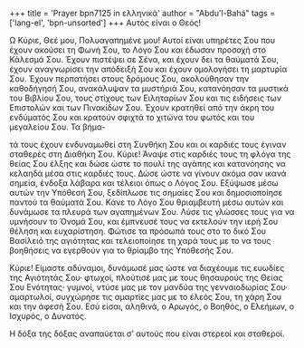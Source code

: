 +++
title = 'Prayer bpn7125 in ελληνικά'
author = "Abdu'l-Bahá"
tags = ['lang-el', 'bpn-unsorted']
+++
Αυτός είναι ο Θεός!

Ω Κύριε, Θεέ µου, Πολυαγαπηµένε µου! Αυτοί είναι υπηρέτες Σου που έχουν ακούσει τη Φωνή Σου, το Λόγο Σου και έδωσαν προσοχή στο Κάλεσµά Σου. Έχουν πιστέψει σε Σένα, και έχουν δει τα θαύµατά Σου, έχουν αναγνωρίσει την απόδειξή Σου και έχουν οµολογήσει τη µαρτυρία Σου. Έχουν περπατήσει στους δρόµους Σου, ακολούθησαν την καθοδήγησή Σου, ανακάλυψαν τα µυστήριά Σου, κατανόησαν τα µυστικά του Βιβλίου Σου, τους στίχους των Ειληταρίων Σου και τις ειδήσεις των Επιστολών και των Πινακίδων Σου. Έχουν κρατηθεί από την άκρη του ενδύµατός Σου και κρατούν σφιχτά το χιτώνα του φωτός και του µεγαλείου Σου. Τα βήµα-

τά τους έχουν ενδυναµωθεί στη Συνθήκη Σου και οι καρδιές τους έγιναν σταθερές στη ∆ιαθήκη Σου. Κύριε! Άναψε στις καρδιές τους τη φλόγα της θείας Σου έλξης και δώσε ώστε το πουλί της αγάπης και κατανόησης να κελαηδά µέσα στις καρδιές τους. ∆ώσε ώστε να γίνουν ακόµα σαν ικανά σηµεία, ένδοξα λάβαρα και τέλειοι όπως ο Λόγος Σου. Εξύψωσε µέσω αυτών την Υπόθεσή Σου, ξεδίπλωσε τις σηµαίες Σου και δηµοσιοποίησε παντού τα θαύµατά Σου. Κάνε το Λόγο Σου θριαµβευτή µέσω αυτών και δυνάµωσε τα πλευρά των αγαπηµένων Σου. Λύσε τις γλώσσες τους για να υµνήσουν το Όνοµά Σου, και έµπνευσέ τους να εκτελούν την ιερή Σου θέληση και ευχαρίστηση. Φώτισε τα πρόσωπά τους στο το δικό Σου Βασίλειό της αγιότητας και τελειοποίησε τη χαρά τους µε το να τους βοηθήσεις να εγερθούν για το θρίαµβο της Υπόθεσής Σου.

Κύριε! Είµαστε αδύναµοι, δυνάµωσέ µας ώστε να διαχέουµε τις ευωδίες της Αγιότητάς Σου· φτωχοί, πλούτισέ µας µε τους θησαυρούς της Θείας Σου Ενότητας· γυµνοί, ντύσε µας µε τον µανδύα της γενναιοδωρίας Σου· αµαρτωλοί, συγχώρησε τις αµαρτίες µας µε το έλεός Σου, τη χάρη Σου και την άφεσή Σου. Εσύ είσαι, αληθινά, ο Αρωγός, ο Βοηθός, ο Ελεήµων, ο Ισχυρός, ο ∆υνατός.

Η δόξα της δόξας αναπαύεται σ’ αυτούς που είναι στερεοί και σταθεροί.
